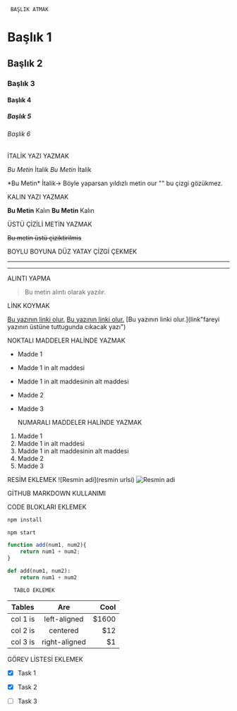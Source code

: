      BAŞLIK ATMAK  
     
# Başlık 1
## Başlık 2
### Başlık 3
#### Başlık 4
##### Başlık 5
###### Başlık 6

 
   İTALİK YAZI YAZMAK

*Bu Metin* İtalik
_Bu Metin_ İtalik

\*Bu Metin\* İtalik-> Böyle yaparsan yıldızlı metin our "\" bu çizgi gözükmez.


   KALIN YAZI YAZMAK

**Bu Metin** Kalın
__Bu Metin__ Kalın
 
  ÜSTÜ ÇİZİLİ METİN YAZMAK

~~Bu metin üstü çiziktirilmis~~



   BOYLU BOYUNA DÜZ YATAY ÇİZGİ ÇEKMEK

--- 
___ 


   ALINTI YAPMA

> Bu metin alıntı olarak yazılır.



   LİNK KOYMAK

[Bu yazının linki olur.](link)
[Bu yazının linki olur.](https://www.google.com/)
[Bu yazının linki olur.](link"fareyi yazının üstüne tuttugunda cıkacak yazı")



  NOKTALI MADDELER HALİNDE YAZMAK

* Madde 1
 * Madde 1 in alt maddesi
  * Madde 1 in alt maddesinin alt maddesi
* Madde 2
* Madde 3



  NUMARALI MADDELER HALİNDE YAZMAK

1. Madde 1
 1. Madde 1 in alt maddesi
  1. Madde 1 in alt maddesinin alt maddesi
1. Madde 2
1. Madde 3


  RESİM EKLEMEK
![Resmin adi](resmin urlsi)
![Resmin adi](https://www.dunyaatlasi.com/wp-content/uploads/2018/09/resim-tablo-nasil-okunur-1280x720.jpg)



   GİTHUB MARKDOWN KULLANIMI

   CODE BLOKLARI EKLEMEK

```bash
npm install

npm start
```

```javascript
function add(num1, num2){
	return num1 + num2;
}
```


```python
def add(num1, num2):
	return num1 + num2

```


      TABLO EKLEMEK

| Tables   |      Are      |  Cool |
|----------|:-------------:|------:|
| col 1 is |  left-aligned | $1600 |
| col 2 is |    centered   |   $12 |
| col 3 is | right-aligned |    $1 |

   GÖREV LİSTESİ EKLEMEK

* [x] Task 1
* [x] Task 2
* [ ] Task 3
















